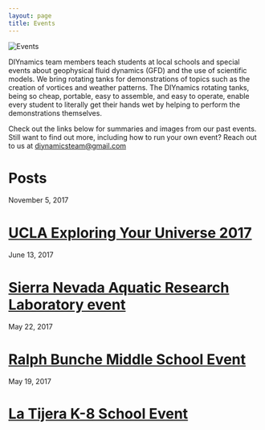 ```yaml
---
layout: page
title: Events
---
```


![Events](./Intro.png)

DIYnamics team members teach students at local schools and special
events about geophysical fluid dynamics (GFD) and the use of
scientific models.  We bring rotating tanks for demonstrations of
topics such as the creation of vortices and weather patterns.  The
DIYnamics rotating tanks, being so cheap, portable, easy to assemble,
and easy to operate, enable every student to literally get their hands
wet by helping to perform the demonstrations themselves.

Check out the links below for summaries and images from our past
events.  Still want to find out more, including how to run your own
event?  Reach out to us at
[diynamicsteam@gmail.com](mailto:diynamicsteam@gmail.com)

# **Posts**
November 5, 2017
# [UCLA Exploring Your Universe 2017](./2017/11/05/eyu.html)

June 13, 2017
# [Sierra Nevada Aquatic Research Laboratory event](./2017/06/13/snarl.html)

May 22, 2017
# [Ralph Bunche Middle School Event](./2017/05/22/ralph-bunche.html)

May 19, 2017
# [La Tijera K-8 School Event](./2017/05/19/la-tijera.html)
